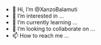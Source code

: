 - 👋 Hi, I’m @XanzoBalamuti
- 👀 I’m interested in ...
- 🌱 I’m currently learning ...
- 💞️ I’m looking to collaborate on ...
- 📫 How to reach me ...

<!---
XanzoBalamuti/XanzoBalamuti is a ✨ special ✨ repository because its `README.md` (this file) appears on your GitHub profile.
You can click the Preview link to take a look at your changes.
--->
